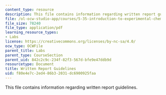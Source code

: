 ```yaml
---
content_type: resource
description: This file contains information regarding written report guidelines.
file: /ol-ocw-studio-app/courses/5-35-introduction-to-experimental-chemistry-fall-2012/f80e4e7c2ed486b32031dc6900925faa_MIT5_35F12_written_report.pdf
file_size: 78240
file_type: application/pdf
learning_resource_types:
- Labs
license: https://creativecommons.org/licenses/by-nc-sa/4.0/
ocw_type: OCWFile
parent_title: Labs
parent_type: CourseSection
parent_uid: 842c2c9c-234f-82f3-567d-bfe9e47ddb9d
resourcetype: Document
title: Written Report Guidelines
uid: f80e4e7c-2ed4-86b3-2031-dc6900925faa
---
```

This file contains information regarding written report guidelines.
